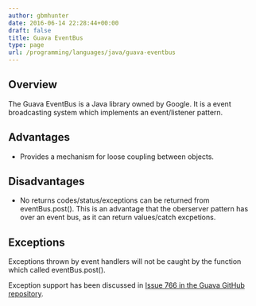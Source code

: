 ```yaml
---
author: gbmhunter
date: 2016-06-14 22:28:44+00:00
draft: false
title: Guava EventBus
type: page
url: /programming/languages/java/guava-eventbus
---
```


## Overview

The Guava EventBus is a Java library owned by Google. It is a event broadcasting system which implements an event/listener pattern.

## Advantages

* Provides a mechanism for loose coupling between objects.

## Disadvantages

* No returns codes/status/exceptions can be returned from eventBus.post(). This is an advantage that the oberserver pattern has over an event bus, as it can return values/catch excpetions.

## Exceptions

Exceptions thrown by event handlers will not be caught by the function which called eventBus.post().

Exception support has been discussed in [Issue 766 in the Guava GitHub repository](https://github.com/google/guava/issues/766).
